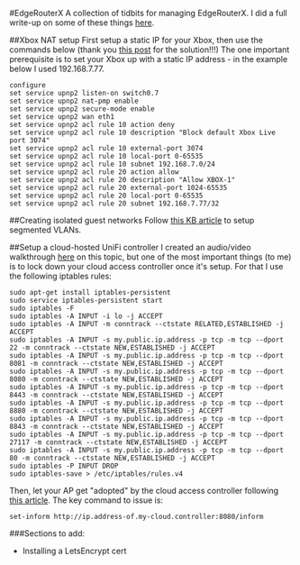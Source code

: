 #EdgeRouterX
A collection of tidbits for managing EdgeRouterX.  I did a full write-up on some of these things [here](https://7ms.us/7ms-217-installing-ubiquiti-edgerouter-x-and-ap-part-2/).

##Xbox NAT setup
First setup a static IP for your Xbox, then use the commands below (thank you [this post](https://community.ubnt.com/t5/EdgeMAX/Xbox-1-Strict-NAT-problem/td-p/1371769/page/2) for the solution!!!) The one important prerequisite is to set your Xbox up with a static IP address - in the example below I used 192.168.7.77.

    configure
    set service upnp2 listen-on switch0.7
    set service upnp2 nat-pmp enable
    set service upnp2 secure-mode enable
    set service upnp2 wan eth1
    set service upnp2 acl rule 10 action deny
    set service upnp2 acl rule 10 description "Block default Xbox Live port 3074"
    set service upnp2 acl rule 10 external-port 3074
    set service upnp2 acl rule 10 local-port 0-65535
    set service upnp2 acl rule 10 subnet 192.168.7.0/24
    set service upnp2 acl rule 20 action allow
    set service upnp2 acl rule 20 description "Allow XBOX-1"
    set service upnp2 acl rule 20 external-port 1024-65535
    set service upnp2 acl rule 20 local-port 0-65535
    set service upnp2 acl rule 20 subnet 192.168.7.77/32

##Creating isolated guest networks
Follow [this KB article](https://help.ubnt.com/hc/en-us/articles/218889067-EdgeMAX-How-to-Protect-a-Guest-Network-on-EdgeRouter) to setup segmented VLANs.

##Setup a cloud-hosted UniFi controller
I created an audio/video walkthrough [here](https://7ms.us/7ms-220-installing-ubiquiti-edgerouter-x-and-ap-part-3/) on this topic, but one of the most important things (to me) is to lock down your cloud access controller once it's setup.  For that I use the following iptables rules:

    sudo apt-get install iptables-persistent
    sudo service iptables-persistent start
    sudo iptables -F
    sudo iptables -A INPUT -i lo -j ACCEPT
    sudo iptables -A INPUT -m conntrack --ctstate RELATED,ESTABLISHED -j ACCEPT
    sudo iptables -A INPUT -s my.public.ip.address -p tcp -m tcp --dport 22 -m conntrack --ctstate NEW,ESTABLISHED -j ACCEPT
    sudo iptables -A INPUT -s my.public.ip.address -p tcp -m tcp --dport 8081 -m conntrack --ctstate NEW,ESTABLISHED -j ACCEPT
    sudo iptables -A INPUT -s my.public.ip.address -p tcp -m tcp --dport 8080 -m conntrack --ctstate NEW,ESTABLISHED -j ACCEPT
    sudo iptables -A INPUT -s my.public.ip.address -p tcp -m tcp --dport 8443 -m conntrack --ctstate NEW,ESTABLISHED -j ACCEPT
    sudo iptables -A INPUT -s my.public.ip.address -p tcp -m tcp --dport 8880 -m conntrack --ctstate NEW,ESTABLISHED -j ACCEPT
    sudo iptables -A INPUT -s my.public.ip.address -p tcp -m tcp --dport 8843 -m conntrack --ctstate NEW,ESTABLISHED -j ACCEPT
    sudo iptables -A INPUT -s my.public.ip.address -p tcp -m tcp --dport 27117 -m conntrack --ctstate NEW,ESTABLISHED -j ACCEPT
    sudo iptables -A INPUT -s my.public.ip.address -p tcp -m tcp --dport 80 -m conntrack --ctstate NEW,ESTABLISHED -j ACCEPT
    sudo iptables -P INPUT DROP
    sudo iptables-save > /etc/iptables/rules.v4
    
Then, let your AP get "adopted" by the cloud access controller following [this article](https://community.ubnt.com/t5/UniFi-Routing-Switching/USG-cloud-controller/td-p/1156708).  The key command to issue is:

    set-inform http://ip.address-of.my-cloud.controller:8080/inform

###Sections to add:
* Installing a LetsEncrypt cert